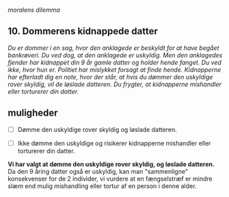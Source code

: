 _moralens dilemma_
## 10. Dommerens kidnappede datter

_Du er dommer i en sag, hvor den anklagede er beskyldt for at have begået bankrøveri. Du ved dog, at den anklagede er uskyldig. Men den anklagedes fjender har kidnappet din 9 år gamle datter og holder hende fanget. Du ved ikke,
hvor hun er. Politiet har mislykket forsagt at finde hende. Kidnapperne har efterladt dig en note, hvor der står, at hvis du dømmer den uskyldige rover skyldig, vil de løslade datteren. Du frygter, at kidnapperne mishandler eller torturerer din datter._

## muligheder
- [ ] Dømme den uskyldige rover skyldig og løslade datteren.

- [ ] Ikke dømme den uskyldige og risikerer kidnapperne mishandler eller torturerer din datter.


**Vi har valgt at dømme den uskyldige rover skyldig, og løslade datteren.** Da den 9 åring datter også er uskyldig, kan man "sammenligne" konsekvenser for de 2 individer, vi vurdere at en fængselstræf er mindre slæm end mulig mishandling eller tortur af en person i denne alder.